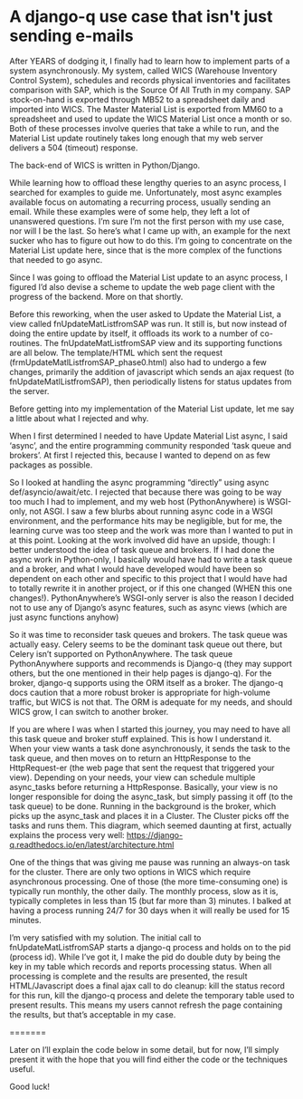 # A django-q use case that isn't just sending e-mails
After YEARS of dodging it, I finally had to learn how to implement parts of a system asynchronously. My system, called WICS (Warehouse Inventory Control System), schedules and records physical inventories and facilitates comparison with SAP, which is the Source Of All Truth in my company. SAP stock-on-hand is exported through MB52 to a spreadsheet daily and imported into WICS. The Master Material List is exported from MM60 to a spreadsheet and used to update the WICS Material List once a month or so. Both of these processes involve queries that take a while to run, and the Material List update routinely takes long enough that my web server delivers a 504 (timeout) response.

The back-end of WICS is written in Python/Django.

While learning how to offload these lengthy queries to an async process, I searched for examples to guide me. Unfortunately, most async examples available focus on automating a recurring process, usually sending an email. While these examples were of some help, they left a lot of unanswered questions. I’m sure I’m not the first person with my use case, nor will I be the last. So here’s what I came up with, an example for the next sucker who has to figure out how to do this. I’m going to concentrate on the Material List update here, since that is the more complex of the functions that needed to go async.

Since I was going to offload the Material List update to an async process, I figured I’d also devise a scheme to update the web page client with the progress of the backend. More on that shortly.

Before this reworking, when the user asked to Update the Material List, a view called fnUpdateMatListfromSAP was run. It still is, but now instead of doing the entire update by itself, it offloads its work to a number of co-routines. The fnUpdateMatListfromSAP view and its supporting functions are all below. The template/HTML which sent the request (frmUpdateMatlListfromSAP_phase0.html) also had to undergo a few changes, primarily the addition of javascript which sends an ajax request (to fnUpdateMatlListfromSAP), then periodically listens for status updates from the server.

Before getting into my implementation of the Material List update, let me say a little about what I rejected and why.

When I first determined I needed to have Update Material List async, I said ‘async’, and the entire programming community responded ‘task queue and brokers’. At first I rejected this, because I wanted to depend on as few packages as possible.

So I looked at handling the async programming “directly” using async def/asyncio/await/etc. I rejected that because there was going to be way too much I had to implement, and my web host (PythonAnywhere) is WSGI-only, not ASGI. I saw a few blurbs about running async code in a WSGI environment, and the performance hits may be negligible, but for me, the learning curve was too steep and the work was more than I wanted to put in at this point. Looking at the work involved did have an upside, though: I better understood the idea of task queue and brokers. If I had done the async work in Python-only, I basically would have had to write a task queue and a broker, and what I would have developed would have been so dependent on each other and specific to this project that I would have had to totally rewrite it in another project, or if this one changed (WHEN this one changes!). PythonAnywhere’s WSGI-only server is also the reason I decided not to use any of Django’s async features, such as async views (which are just async functions anyhow)

So it was time to reconsider task queues and brokers. The task queue was actually easy. Celery seems to be the dominant task queue out there, but Celery isn’t supported on PythonAnywhere. The task queue PythonAnywhere supports and recommends is Django-q (they may support others, but the one mentioned in their help pages is django-q). For the broker, django-q supports using the ORM itself as a broker. The django-q docs caution that a more robust broker is appropriate for high-volume traffic, but WICS is not that. The ORM is adequate for my needs, and should WICS grow, I can switch to another broker.

If you are where I was when I started this journey, you may need to have all this task queue and broker stuff explained. This is how I understand it. When your view wants a task done asynchronously, it sends the task to the task queue, and then moves on to return an HttpResponse to the HttpRequest-er (the web page that sent the request that triggered your view). Depending on your needs, your view can schedule multiple async_tasks before returning a HttpResponse. Basically, your view is no longer responsible for doing the async_task, but simply passing it off (to the task queue) to be done. Running in the background is the broker, which picks up the async_task and places it in a Cluster. The Cluster picks off the tasks and runs them. This diagram, which seemed daunting at first, actually explains the process very well: https://django-q.readthedocs.io/en/latest/architecture.html

One of the things that was giving me pause was running an always-on task for the cluster. There are only two options in WICS which require asynchronous processing. One of those (the more time-consuming one) is typically run monthly, the other daily. The monthly process, slow as it is, typically completes in less than 15 (but far more than 3) minutes. I balked at having a process running 24/7 for 30 days when it will really be used for 15 minutes.

I’m very satisfied with my solution. The initial call to fnUpdateMatListfromSAP starts a django-q process and holds on to the pid (process id). While I’ve got it, I make the pid do double duty by being the key in my table which records and reports processing status. When all processing is complete and the results are presented, the result HTML/Javascript does a final ajax call to do cleanup: kill the status record for this run, kill the django-q process and delete the temporary table used to present results. This means my users cannot refresh the page containing the results, but that’s acceptable in my case.

=======

Later on I’ll explain the code below in some detail, but for now, I’ll simply present it with the hope that you will find either the code or the techniques useful.

Good luck!
